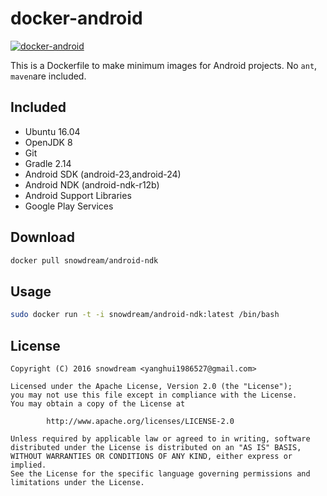 # docker-android
[![docker-android](http://dockeri.co/image/snowdream/android-ndk)](https://hub.docker.com/r/snowdream/android-ndk/)

This is a Dockerfile to make minimum images for Android projects.
No `ant`, `maven`are included.

## Included
* Ubuntu 16.04
* OpenJDK 8
* Git
* Gradle 2.14
* Android SDK (android-23,android-24)
* Android NDK (android-ndk-r12b)
* Android Support Libraries
* Google Play Services

## Download
```bash
docker pull snowdream/android-ndk
```

## Usage
```bash
sudo docker run -t -i snowdream/android-ndk:latest /bin/bash
```

## License
```
Copyright (C) 2016 snowdream <yanghui1986527@gmail.com>

Licensed under the Apache License, Version 2.0 (the "License");
you may not use this file except in compliance with the License.
You may obtain a copy of the License at

        http://www.apache.org/licenses/LICENSE-2.0

Unless required by applicable law or agreed to in writing, software
distributed under the License is distributed on an "AS IS" BASIS,
WITHOUT WARRANTIES OR CONDITIONS OF ANY KIND, either express or implied.
See the License for the specific language governing permissions and
limitations under the License.
```
